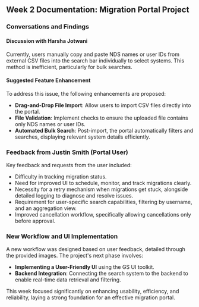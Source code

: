 ## Week 2 Documentation: Migration Portal Project

### Conversations and Findings

#### Discussion with Harsha Jotwani

Currently, users manually copy and paste NDS names or user IDs from external CSV files into the search bar individually to select systems. This method is inefficient, particularly for bulk searches.

#### Suggested Feature Enhancement

To address this issue, the following enhancements are proposed:

* **Drag-and-Drop File Import**: Allow users to import CSV files directly into the portal.
* **File Validation**: Implement checks to ensure the uploaded file contains only NDS names or user IDs.
* **Automated Bulk Search**: Post-import, the portal automatically filters and searches, displaying relevant system details efficiently.

### Feedback from Justin Smith (Portal User)

Key feedback and requests from the user included:

* Difficulty in tracking migration status.
* Need for improved UI to schedule, monitor, and track migrations clearly.
* Necessity for a retry mechanism when migrations get stuck, alongside detailed logging to diagnose and resolve issues.
* Requirement for user-specific search capabilities, filtering by username, and an aggregation view.
* Improved cancellation workflow, specifically allowing cancellations only before approval.

### New Workflow and UI Implementation

A new workflow was designed based on user feedback, detailed through the provided images. The project's next phase involves:

* **Implementing a User-Friendly UI** using the GS UI toolkit.
* **Backend Integration**: Connecting the search system to the backend to enable real-time data retrieval and filtering.

This week focused significantly on enhancing usability, efficiency, and reliability, laying a strong foundation for an effective migration portal.
